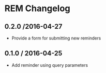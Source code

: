 # REM Changelog

## 0.2.0 /2016-04-27

* Provide a form for submitting new reminders

## 0.1.0 / 2016-04-25

* Add reminder using query parameters
